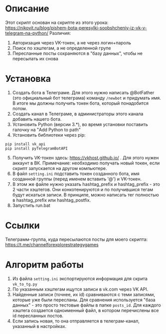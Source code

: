 # Описание
Этот скрипт основан на скрипте из этого урока: https://nikovit.ru/blog/pishem-bota-peresylki-soobshcheniy-iz-vk-v-telegram-na-python/
Различия:
1. Авторизация через VK-токен, а не через логин+пароль
2. Поиск по хэштегам, а не определенной групе
3. Пересланные посты сохраняются в "базу данных", чтобы не пересылать их снова

# Установка
1. Создать бота в Телеграме. Для этого нужно написать @BotFather (это официальный бот телеграма) команду `/newbot` и придумать имя. В итоге мы должны получить токен бота, который понадобится потом.
1. Создать канал в Телеграме, в администраторы этого канала добавить нашего бота.
1. Установить Python (версии 3.*), во время установки поставить галочку на "Add Python to path"
1. Установить библиотеки через pip: 
```
pip install vk_api
pip install pyTelegramBotAPI
```
5. Получить VK-токен здесь: https://vkhost.github.io/ . Для этого нужен аккаунт в ВК. Примечание: необходимо получать новый токен, если скрипт запускается на другом компьютере.
6. В файл `setting.ini` подставить токен созданного бота, имя созданной группы (перед именем вставить '@') и VK-токен.
7. В этом же файле нужно указать hashtag_prefix и hashtag_prefix - это 2 части хэштегов. Они конкотенируются и по получившися тегам будут искаться записи. В принципе, можно написать тег полностью в hashtag_prefix или hashtag_postfix.
8. Запустить run.bat

# Ссылки
Телеграмм-группа, куда пересылаются посты для моего скрипта: https://t.me/channelforexplorestrategygames

# Алгоритм работы
1. Из файла `setting.ini` экспортируются информация для скрита `vk_to_tg.py`
2. По указанным хэштегам ищутся записи в vk.com через VK API.
3. Найденные записи (точнее, их id) сравниваются с теми записями, которые уже были пересланы. Для сравнения используется "база данных" - это просто тестовые файлы в папке `posts_id`. Для каждого хэштега создается одноименный файл, в котором перечислены все id пересланных постов.
4. Если запись новая, то она отправляется в телеграм-канал, указанный в настройках.
